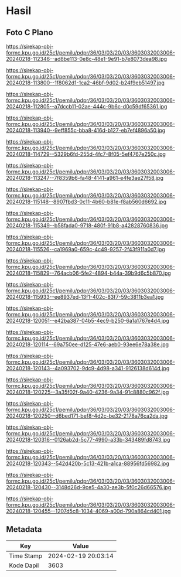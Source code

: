 # Hasil

## Foto C Plano

https://sirekap-obj-formc.kpu.go.id/25c1/pemilu/pdpr/36/03/03/20/03/3603032003006-20240218-112346--ad8be113-0e8c-48e1-9e91-b7e8073dea98.jpg

https://sirekap-obj-formc.kpu.go.id/25c1/pemilu/pdpr/36/03/03/20/03/3603032003006-20240218-113800--1f8062d1-1ca2-46bf-9d02-b24f9eb51497.jpg

https://sirekap-obj-formc.kpu.go.id/25c1/pemilu/pdpr/36/03/03/20/03/3603032003006-20240218-112805--a7dccb11-02ae-444c-9b6c-d0c59df65361.jpg

https://sirekap-obj-formc.kpu.go.id/25c1/pemilu/pdpr/36/03/03/20/03/3603032003006-20240218-113940--9eff855c-bba8-416d-b127-eb7ef4896a50.jpg

https://sirekap-obj-formc.kpu.go.id/25c1/pemilu/pdpr/36/03/03/20/03/3603032003006-20240218-114729--5329b6fd-255d-4fc7-8f05-5ef4767e250c.jpg

https://sirekap-obj-formc.kpu.go.id/25c1/pemilu/pdpr/36/03/03/20/03/3603032003006-20240218-113247--7f8359b6-fa48-4141-a961-e4fe3ae27f58.jpg

https://sirekap-obj-formc.kpu.go.id/25c1/pemilu/pdpr/36/03/03/20/03/3603032003006-20240218-115148--8907fbd3-0c11-4b60-b81e-f8ab560d6692.jpg

https://sirekap-obj-formc.kpu.go.id/25c1/pemilu/pdpr/36/03/03/20/03/3603032003006-20240218-115349--b58fada0-9718-480f-91b8-a42828760836.jpg

https://sirekap-obj-formc.kpu.go.id/25c1/pemilu/pdpr/36/03/03/20/03/3603032003006-20240218-115526--ca1969a0-659c-4c49-9257-2f43f911a0d7.jpg

https://sirekap-obj-formc.kpu.go.id/25c1/pemilu/pdpr/36/03/03/20/03/3603032003006-20240218-115829--764acb06-5fe2-4894-b44a-39b9d6c5b870.jpg

https://sirekap-obj-formc.kpu.go.id/25c1/pemilu/pdpr/36/03/03/20/03/3603032003006-20240218-115933--ee8937ed-13f1-402c-83f7-59c3811b3ea1.jpg

https://sirekap-obj-formc.kpu.go.id/25c1/pemilu/pdpr/36/03/03/20/03/3603032003006-20240218-120051--e42ba387-04b5-4ec9-b250-6a1a1767e4d4.jpg

https://sirekap-obj-formc.kpu.go.id/25c1/pemilu/pdpr/36/03/03/20/03/3603032003006-20240218-120114--69a750ee-d125-47e6-aeb0-93ee6e78a38e.jpg

https://sirekap-obj-formc.kpu.go.id/25c1/pemilu/pdpr/36/03/03/20/03/3603032003006-20240218-120143--4a093702-9dc9-4d98-a341-9126138d614d.jpg

https://sirekap-obj-formc.kpu.go.id/25c1/pemilu/pdpr/36/03/03/20/03/3603032003006-20240218-120225--3a35f02f-9a40-4236-9a34-91c8880c962f.jpg

https://sirekap-obj-formc.kpu.go.id/25c1/pemilu/pdpr/36/03/03/20/03/3603032003006-20240218-120250--d6bed171-bef8-4d2c-be32-2178a76ca2da.jpg

https://sirekap-obj-formc.kpu.go.id/25c1/pemilu/pdpr/36/03/03/20/03/3603032003006-20240218-120316--0126ab2d-5c77-4990-a33b-343489fd8743.jpg

https://sirekap-obj-formc.kpu.go.id/25c1/pemilu/pdpr/36/03/03/20/03/3603032003006-20240218-120343--542d420b-5c13-421b-a1ca-88956fd56982.jpg

https://sirekap-obj-formc.kpu.go.id/25c1/pemilu/pdpr/36/03/03/20/03/3603032003006-20240218-120430--3148d26d-9ce5-4a30-ae3b-5f0c26d66576.jpg

https://sirekap-obj-formc.kpu.go.id/25c1/pemilu/pdpr/36/03/03/20/03/3603032003006-20240218-120455--1207d5c8-1034-4069-a00d-790a864cd401.jpg


## Metadata

| Key        | Value               |
| ---------- | ------------------- |
| Time Stamp | 2024-02-19 20:03:14 |
| Kode Dapil | 3603                |



